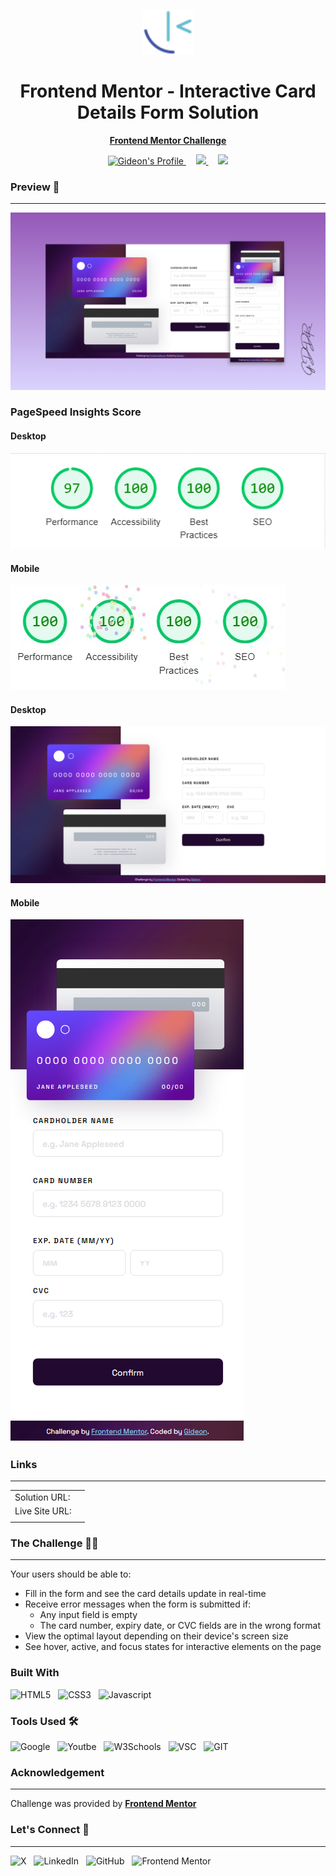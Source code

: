 <div align="center" markdown="1">

<img src="./images/Frontend Mentor Logo.svg" width="80px"></img>

<h1>Frontend Mentor - Interactive Card Details Form Solution</h1>
<p align="center">
<a href ="https://www.frontendmentor.io/challenges/notifications-page-DqK5QAmKbC/hub"><strong>Frontend Mentor Challenge</strong></a>
</p>
<div align="center">
<!-- Profiles -->
<a href="https://www.frontendmentor.io/profile/GiDDeRo">
<img src="https://img.shields.io/badge/Profile-Gideon-black?style=for-the-badge&logo=frontend%20mentor&labelColor=black&color=white
" alt="Gideon's Profile">
</a>&nbsp;&nbsp;&nbsp;
<!-- Status -->
<a href="#">
<img src="https://img.shields.io/badge/Status-completed-white?style=for-the-badge&labelColor=black&color=green
">
</a>&nbsp;&nbsp;&nbsp;
<a href="https://www.frontendmentor.io/challenges?difficulty=2">
<img src="https://img.shields.io/badge/Difficulty-Junior-red?style=for-the-badge&labelColor=black&color=lime
">
</a>
</div>
</div>


### Preview :camera_flash:
___
![](/images/Card-Data%20Entry.png)

### PageSpeed Insights Score
#### Desktop
![](./images/Page%20Insight%20Desktop.gif)

#### Mobile
![](./images/Page%20Insight%20mobile.jpg)

#### Desktop
![Desktop preview](./images/Frontend-Mentor-Interactive-card-details-form-desktop.png)

#### Mobile
![Mobile Preview](./images/Frontend-Mentor-Interactive-card-details-form-mobile.png)
### Links
____
|||
| :------ | :-------- |
| Solution URL: | |
| Live Site URL: | |
||| 

### The Challenge :man_technologist:
___
Your users should be able to: 

- Fill in the form and see the card details update in real-time
- Receive error messages when the form is submitted if:
  - Any input field is empty
  - The card number, expiry date, or CVC fields are in the wrong format
- View the optimal layout depending on their device's screen size
- See hover, active, and focus states for interactive elements on the page

### Built With 
![HTML5](https://img.shields.io/badge/HTML5-red?style=for-the-badge&logo=HTML5&logoColor=white&color=red
)&nbsp;&nbsp;
![CSS3](https://img.shields.io/badge/CSS3-blue?style=for-the-badge&logo=CSS3&logoColor=white&color=blue
)&nbsp;&nbsp;
![Javascript](https://img.shields.io/badge/JAVASCRIPT-black?style=for-the-badge&logo=Javascript&logoColor=black&color=yellow)


### Tools Used :hammer_and_wrench:
![Google](https://img.shields.io/badge/Google%20-%20red?style=for-the-badge&logo=Google&logoColor=white&color=red)&nbsp;&nbsp;
![Youtbe](https://img.shields.io/badge/Youtube-%20red?style=for-the-badge&logo=Youtube&logoColor=white&color=red)&nbsp;&nbsp;
![W3Schools](https://img.shields.io/badge/w3schools-%2304AA6D?style=for-the-badge&logo=W3Schools&logoColor=white&color=%2304AA6D)&nbsp;&nbsp;
![VSC](https://img.shields.io/badge/Visual%20Studio%20Code-%23007ACC?style=for-the-badge&logo=Visual%20Studio%20Code&logoColor=white&color=%23007ACC)&nbsp;&nbsp;
![GIT](https://img.shields.io/badge/Git-black?style=for-the-badge&logo=Git&logoColor=white&color=black)



### Acknowledgement 
____
Challenge was provided by **[Frontend Mentor](https://www.frontendmentor.io)**


### Let's Connect :wave:
____
![X](https://img.shields.io/badge/Twitter-black?style=for-the-badge&logo=X&logoColor=white&link=https%3A%2F%2Ftwitter.com%2Fgiddero_xoxo)&nbsp;&nbsp; ![LinkedIn](https://img.shields.io/badge/LinkedIn-blue?style=for-the-badge&logo=LinkedIn&logoColor=white&link=https%3A%2F%2Fwww.linkedin.com%2Fin%2Fmoses-gideon%2F)&nbsp;&nbsp; ![GitHub](https://img.shields.io/badge/Github-black?style=for-the-badge&logo=Github&logoColor=white&link=https%3A%2F%2Fgithub.com%2FGiDDeRo)&nbsp;&nbsp; ![Frontend Mentor](https://img.shields.io/badge/Frontend%20Mentor-white?style=for-the-badge&logo=Frontend%20Mentor&logoColor=blue&link=https%3A%2F%2Fwww.frontendmentor.io%2Fprofile%2FGiDDeRo)